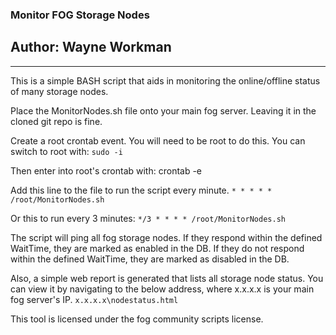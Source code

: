 ### Monitor FOG Storage Nodes
## Author: Wayne Workman

---

This is a simple BASH script that aids in monitoring the online/offline status of many storage nodes.


Place the MonitorNodes.sh file onto your main fog server.
Leaving it in the cloned git repo is fine.


Create a root crontab event. You will need to be root to do this.
You can switch to root with:
`sudo -i`

Then enter into root's crontab with:
crontab -e


Add this line to the file to run the script every minute.
`* * * * * /root/MonitorNodes.sh`

Or this to run every 3 minutes:
`*/3 * * * * /root/MonitorNodes.sh`

The script will ping all fog storage nodes.
If they respond within the defined WaitTime, they are marked as enabled in the DB.
If they do not respond within the defined WaitTime, they are marked as disabled in the DB.

Also, a simple web report is generated that lists all storage node status.
You can view it by navigating to the below address, where x.x.x.x is your main fog server's IP.
`x.x.x.x\nodestatus.html`

This tool is licensed under the fog community scripts license.

